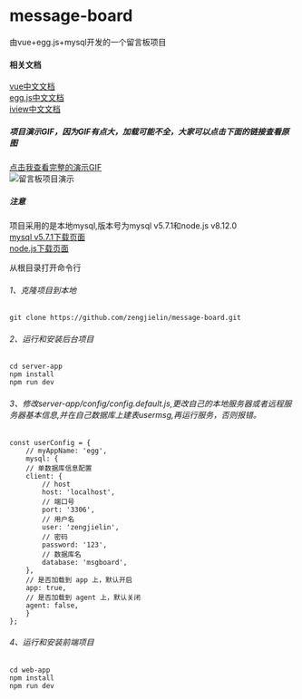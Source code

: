 # message-board
由vue+egg.js+mysql开发的一个留言板项目

#### 相关文档
[vue中文文档](https://cn.vuejs.org/v2/guide/)  
[egg.js中文文档](https://eggjs.org/zh-cn/intro/quickstart.html)  
[iview中文文档](https://www.iviewui.com)  

##### 项目演示GIF，因为GIF有点大，加载可能不全，大家可以点击下面的链接查看原图  
[点击我查看完整的演示GIF](https://packer-static-assets.oss-cn-shenzhen.aliyuncs.com/packer-static/a73c957a6c890b177c4e242f3c52d41f1557304147284.gif)  
![留言板项目演示](https://packer-static-assets.oss-cn-shenzhen.aliyuncs.com/packer-static/a73c957a6c890b177c4e242f3c52d41f1557304147284.gif)
##### 注意
项目采用的是本地mysql,版本号为mysql v5.7.1和node.js v8.12.0  
[mysql v5.7.1下载页面](https://dev.mysql.com/downloads/file/?id=463242)  
[node.js下载页面](https://nodejs.org/en/)

从根目录打开命令行
###### 1、克隆项目到本地

```
git clone https://github.com/zengjielin/message-board.git
```

###### 2、运行和安装后台项目

```
cd server-app
npm install
npm run dev
```

###### 3、修改server-app/config/config.default.js,更改自己的本地服务器或者远程服务器基本信息,并在自己数据库上建表usermsg,再运行服务，否则报错。

```
const userConfig = {
    // myAppName: 'egg',
    mysql: {
    // 单数据库信息配置
    client: {
        // host
        host: 'localhost',
        // 端口号
        port: '3306',
        // 用户名
        user: 'zengjielin',
        // 密码
        password: '123',
        // 数据库名
        database: 'msgboard',
    },
    // 是否加载到 app 上，默认开启
    app: true,
    // 是否加载到 agent 上，默认关闭
    agent: false,
    }
};
```

###### 4、运行和安装前端项目

```
cd web-app
npm install
npm run dev
```